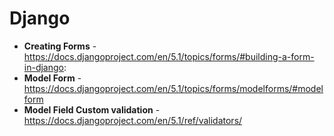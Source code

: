 # Django

- **Creating Forms** - https://docs.djangoproject.com/en/5.1/topics/forms/#building-a-form-in-django:
- **Model Form** - https://docs.djangoproject.com/en/5.1/topics/forms/modelforms/#modelform
- **Model Field Custom validation** - https://docs.djangoproject.com/en/5.1/ref/validators/
